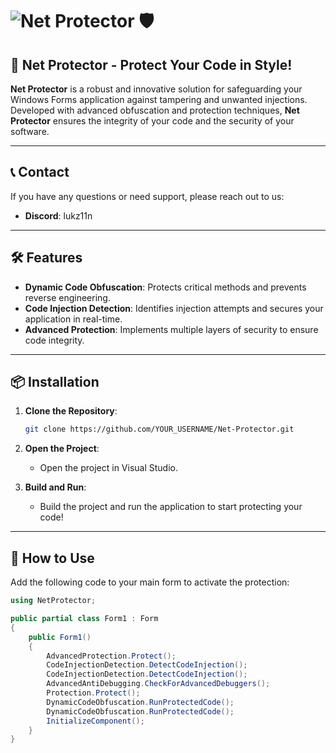 # ![Net Protector](https://img.shields.io/badge/Net%20Protector-v1.0-brightgreen) :shield:

## 🚀 **Net Protector** - Protect Your Code in Style!

**Net Protector** is a robust and innovative solution for safeguarding your Windows Forms application against tampering and unwanted injections. Developed with advanced obfuscation and protection techniques, **Net Protector** ensures the integrity of your code and the security of your software.

---

## 📞 **Contact**

If you have any questions or need support, please reach out to us:

- **Discord**: lukz11n

---

## 🛠 **Features**

- **Dynamic Code Obfuscation**: Protects critical methods and prevents reverse engineering.
- **Code Injection Detection**: Identifies injection attempts and secures your application in real-time.
- **Advanced Protection**: Implements multiple layers of security to ensure code integrity.

---

## 📦 **Installation**

1. **Clone the Repository**:

    ```bash
    git clone https://github.com/YOUR_USERNAME/Net-Protector.git
    ```

2. **Open the Project**:
   - Open the project in Visual Studio.

3. **Build and Run**:
   - Build the project and run the application to start protecting your code!

---

## 🎯 **How to Use**

Add the following code to your main form to activate the protection:

```csharp
using NetProtector;

public partial class Form1 : Form
{
    public Form1()
    {
        AdvancedProtection.Protect();
        CodeInjectionDetection.DetectCodeInjection();
        CodeInjectionDetection.DetectCodeInjection();
        AdvancedAntiDebugging.CheckForAdvancedDebuggers();
        Protection.Protect();
        DynamicCodeObfuscation.RunProtectedCode();
        DynamicCodeObfuscation.RunProtectedCode();
        InitializeComponent();
    }
}
